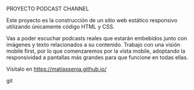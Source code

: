 PROYECTO PODCAST CHANNEL

Este proyecto es la construcción de un sitio web estático responsivo utilizando únicamente código HTML y CSS.

Vas a poder escuchar podcasts reales que estarán embebidos junto con imágenes y texto relacionados a su contenido. Trabajo con una visión mobile first, por lo que comenzaremos por la vista mobile, adoptando la responsividad a pantallas más grandes para que funcione en todas ellas.

Visitalo en https://matiassenia.github.io/

git 